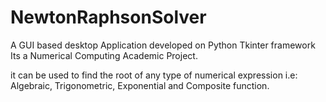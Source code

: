 # NewtonRaphsonSolver
A GUI based desktop Application developed on Python Tkinter framework
Its a Numerical Computing Academic Project.

it can be used to find the root of any type of numerical expression 
i.e: Algebraic, Trigonometric, Exponential and Composite function.
